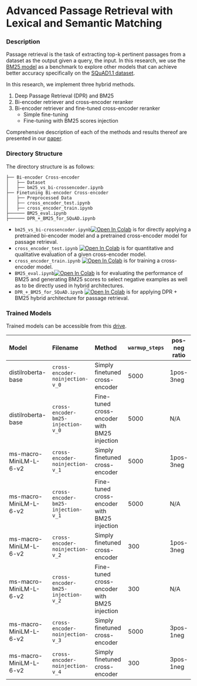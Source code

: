 # Advanced Passage Retrieval with Lexical and Semantic Matching

### Description

Passage retrieval is the task of extracting top-k pertinent passages from a dataset as the output given a query, the input. In this research, we use the [BM25 model](https://link.springer.com/referenceworkentry/10.1007/978-0-387-39940-9_921) as a benchmark to explore other models that can achieve better accuracy specifically on the [SQuAD1.1 dataset](https://github.com/rajpurkar/SQuAD-explorer).

In this research, we implement three hybrid methods.

1. Deep Passage Retrieval (DPR) and BM25
2. Bi-encoder retriever and cross-encoder reranker
3. Bi-encoder retriever and fine-tuned cross-encoder reranker
   - Simple fine-tuning
   - Fine-tuning with BM25 scores injection

Comprehensive description of each of the methods and results thereof are presented in our [paper](https://drive.google.com/file/d/1MG5lgEXaPG-2ZvSZrDpCjrI7fGljnY2b/view?usp=drive_link).

### Directory Structure

The directory structure is as follows:

```
├── Bi-encoder Cross-encoder
│   ├── Dataset
│   ├── bm25_vs_bi-crossencoder.ipynb
├── Finetuning Bi-encoder Cross-encoder
│   ├── Preprocessed Data
│   ├── cross_encoder_test.ipynb
│   ├── cross_encoder_train.ipynb
├────── BM25_eval.ipynb
├────── DPR_+_BM25_for_SQuAD.ipynb

```

- `bm25_vs_bi-crossencoder.ipynb`[![Open In Colab](https://colab.research.google.com/assets/colab-badge.svg)](https://drive.google.com/file/d/10I5u8GMN_l7ULDBHo6EGxH3z4wbmzTv-/view?usp=drive_link) is for directly applying a pretrained bi-encoder model and a pretrained cross-encoder model for passage retrieval.
- `cross_encoder_test.ipynb` [![Open In Colab](https://colab.research.google.com/assets/colab-badge.svg)](https://colab.research.google.com/drive/1OOSHiEXT7CR0dnQO8b-y3G-cVy7Z053i?usp=drive_link) is for quantitative and qualitative evaluation of a given cross-encoder model.
- `cross_encoder_train.ipynb` [![Open In Colab](https://colab.research.google.com/assets/colab-badge.svg)](https://colab.research.google.com/drive/14po8ii62nx8OSCHrMtIv0xypWp3SWuC5?usp=sharing) is for training a cross-encoder model.
- `BM25_eval.ipynb`[![Open In Colab](https://colab.research.google.com/assets/colab-badge.svg)](https://colab.research.google.com/drive/1dbci2BjkW4tzCuZ90x0KMBAbtNk286g_?usp=drive_link) is for evaluating the performance of BM25 and generating BM25 scores to select negative examples as well as to be directly used in hybrid architectures.
- `DPR_+_BM25_for_SQuAD.ipynb` [![Open In Colab](https://colab.research.google.com/assets/colab-badge.svg)](https://colab.research.google.com/drive/1qN4NseeVi0Do0AhZPv6J34derXY97gfR?usp=sharing) is for applying DPR + BM25 hybrid architecture for passage retrieval.

### Trained Models

Trained models can be accessible from this [drive](https://drive.google.com/drive/folders/1FcI9a0CVpFs8Z9QIpGk-flYnN4HcMKiS?usp=sharing).

| Model                  | Filename                           | Method                                       | `warmup_steps` | pos-neg ratio |
| :--------------------- | :--------------------------------- | :------------------------------------------- | :------------- | ------------- |
| distilroberta-base     | `cross-encoder-noinjection-v_0`    | Simply finetuned cross-encoder               | 5000           | 1pos-3neg     |
| distilroberta-base     | `cross-encoder-bm25-injection-v_0` | Fine-tuned cross-encoder with BM25 injection | 5000           | N/A           |
| ms-macro-MiniLM-L-6-v2 | `cross-encoder-noinjection-v_1`    | Simply finetuned cross-encoder               | 5000           | 1pos-3neg     |
| ms-macro-MiniLM-L-6-v2 | `cross-encoder-bm25-injection-v_1` | Fine-tuned cross-encoder with BM25 injection | 5000           | N/A           |
| ms-macro-MiniLM-L-6-v2 | `cross-encoder-noinjection-v_2`    | Simply finetuned cross-encoder               | 300            | 1pos-3neg     |
| ms-macro-MiniLM-L-6-v2 | `cross-encoder-bm25-injection-v_2` | Fine-tuned cross-encoder with BM25 injection | 300            | N/A           |
| ms-macro-MiniLM-L-6-v2 | `cross-encoder-noinjection-v_3`    | Simply finetuned cross-encoder               | 5000           | 3pos-1neg     |
| ms-macro-MiniLM-L-6-v2 | `cross-encoder-noinjection-v_4`    | Simply finetuned cross-encoder               | 300            | 3pos-1neg     |
